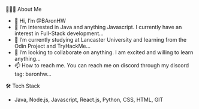 👨🏻‍💻  About Me
- 👋 Hi, I’m @BAronHW
- 👀 I’m interested in Java and anything Javascript. I currently have an interest in Full-Stack development...
- 🌱 I’m currently studying at Lancaster University and learning from the Odin Project and TryHackMe...
- 💞️ I’m looking to collaborate on anything. I am excited and willing to learn anything...
- 📫 How to reach me. You can reach me on discord through my discord tag: baronhw...

🛠  Tech Stack
- Java, Node.js, Javascript, React.js, Python, CSS, HTML, GIT

<!---
BAronHW/BAronHW is a ✨ special ✨ repository because its `README.md` (this file) appears on your GitHub profile.
You can click the Preview link to take a look at your changes.
--->
